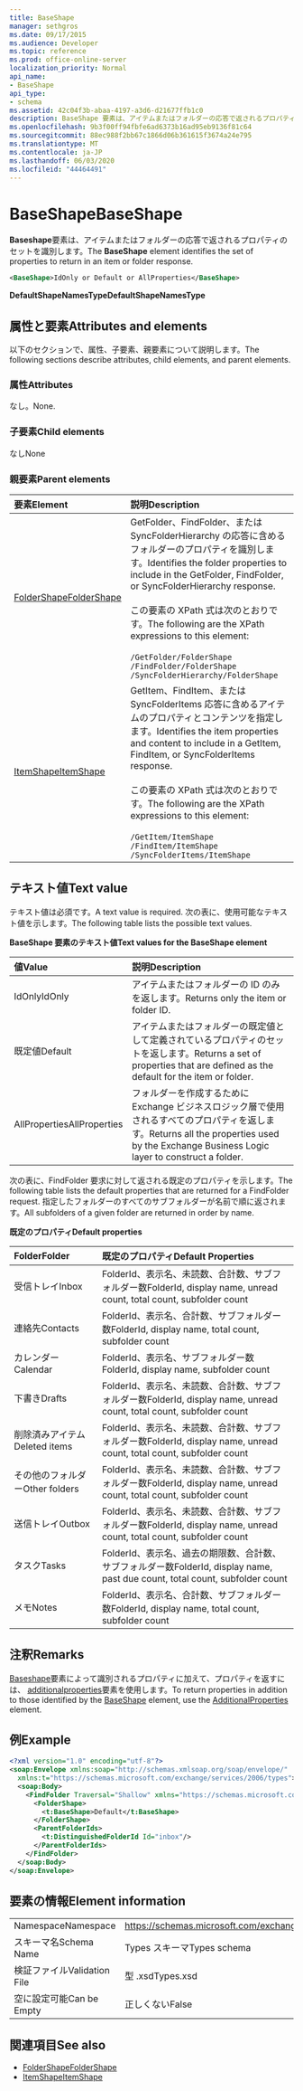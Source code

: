 ```yaml
---
title: BaseShape
manager: sethgros
ms.date: 09/17/2015
ms.audience: Developer
ms.topic: reference
ms.prod: office-online-server
localization_priority: Normal
api_name:
- BaseShape
api_type:
- schema
ms.assetid: 42c04f3b-abaa-4197-a3d6-d21677ffb1c0
description: BaseShape 要素は、アイテムまたはフォルダーの応答で返されるプロパティのセットを識別します。
ms.openlocfilehash: 9b3f00ff94fbfe6ad6373b16ad95eb9136f81c64
ms.sourcegitcommit: 88ec988f2bb67c1866d06b361615f3674a24e795
ms.translationtype: MT
ms.contentlocale: ja-JP
ms.lasthandoff: 06/03/2020
ms.locfileid: "44464491"
---
```

# <a name="baseshape"></a><span data-ttu-id="3cde0-103">BaseShape</span><span class="sxs-lookup"><span data-stu-id="3cde0-103">BaseShape</span></span>

<span data-ttu-id="3cde0-104">**Baseshape**要素は、アイテムまたはフォルダーの応答で返されるプロパティのセットを識別します。</span><span class="sxs-lookup"><span data-stu-id="3cde0-104">The **BaseShape** element identifies the set of properties to return in an item or folder response.</span></span> 
  
```xml
<BaseShape>IdOnly or Default or AllProperties</BaseShape>
```

 <span data-ttu-id="3cde0-105">**DefaultShapeNamesType**</span><span class="sxs-lookup"><span data-stu-id="3cde0-105">**DefaultShapeNamesType**</span></span>
## <a name="attributes-and-elements"></a><span data-ttu-id="3cde0-106">属性と要素</span><span class="sxs-lookup"><span data-stu-id="3cde0-106">Attributes and elements</span></span>

<span data-ttu-id="3cde0-107">以下のセクションで、属性、子要素、親要素について説明します。</span><span class="sxs-lookup"><span data-stu-id="3cde0-107">The following sections describe attributes, child elements, and parent elements.</span></span>
  
### <a name="attributes"></a><span data-ttu-id="3cde0-108">属性</span><span class="sxs-lookup"><span data-stu-id="3cde0-108">Attributes</span></span>

<span data-ttu-id="3cde0-109">なし。</span><span class="sxs-lookup"><span data-stu-id="3cde0-109">None.</span></span>
  
### <a name="child-elements"></a><span data-ttu-id="3cde0-110">子要素</span><span class="sxs-lookup"><span data-stu-id="3cde0-110">Child elements</span></span>

<span data-ttu-id="3cde0-111">なし</span><span class="sxs-lookup"><span data-stu-id="3cde0-111">None</span></span>
  
### <a name="parent-elements"></a><span data-ttu-id="3cde0-112">親要素</span><span class="sxs-lookup"><span data-stu-id="3cde0-112">Parent elements</span></span>

|<span data-ttu-id="3cde0-113">**要素**</span><span class="sxs-lookup"><span data-stu-id="3cde0-113">**Element**</span></span>|<span data-ttu-id="3cde0-114">**説明**</span><span class="sxs-lookup"><span data-stu-id="3cde0-114">**Description**</span></span>|
|:-----|:-----|
|[<span data-ttu-id="3cde0-115">FolderShape</span><span class="sxs-lookup"><span data-stu-id="3cde0-115">FolderShape</span></span>](foldershape.md) <br/> | <span data-ttu-id="3cde0-116">GetFolder、FindFolder、または SyncFolderHierarchy の応答に含めるフォルダーのプロパティを識別します。</span><span class="sxs-lookup"><span data-stu-id="3cde0-116">Identifies the folder properties to include in the GetFolder, FindFolder, or SyncFolderHierarchy response.</span></span><br/><br/><span data-ttu-id="3cde0-117">この要素の XPath 式は次のとおりです。</span><span class="sxs-lookup"><span data-stu-id="3cde0-117">The following are the XPath expressions to this element:</span></span><br/><br/>`/GetFolder/FolderShape` <br/>  `/FindFolder/FolderShape` <br/>  `/SyncFolderHierarchy/FolderShape` <br/> |
|[<span data-ttu-id="3cde0-118">ItemShape</span><span class="sxs-lookup"><span data-stu-id="3cde0-118">ItemShape</span></span>](itemshape.md) <br/> | <span data-ttu-id="3cde0-119">GetItem、FindItem、または SyncFolderItems 応答に含めるアイテムのプロパティとコンテンツを指定します。</span><span class="sxs-lookup"><span data-stu-id="3cde0-119">Identifies the item properties and content to include in a GetItem, FindItem, or SyncFolderItems response.</span></span><br/><br/><span data-ttu-id="3cde0-120">この要素の XPath 式は次のとおりです。</span><span class="sxs-lookup"><span data-stu-id="3cde0-120">The following are the XPath expressions to this element:</span></span><br/><br/>`/GetItem/ItemShape` <br/>  `/FindItem/ItemShape` <br/>  `/SyncFolderItems/ItemShape` <br/> |
   
## <a name="text-value"></a><span data-ttu-id="3cde0-121">テキスト値</span><span class="sxs-lookup"><span data-stu-id="3cde0-121">Text value</span></span>

<span data-ttu-id="3cde0-122">テキスト値は必須です。</span><span class="sxs-lookup"><span data-stu-id="3cde0-122">A text value is required.</span></span> <span data-ttu-id="3cde0-123">次の表に、使用可能なテキスト値を示します。</span><span class="sxs-lookup"><span data-stu-id="3cde0-123">The following table lists the possible text values.</span></span>
  
<span data-ttu-id="3cde0-124">**BaseShape 要素のテキスト値**</span><span class="sxs-lookup"><span data-stu-id="3cde0-124">**Text values for the BaseShape element**</span></span>

|<span data-ttu-id="3cde0-125">**値**</span><span class="sxs-lookup"><span data-stu-id="3cde0-125">**Value**</span></span>|<span data-ttu-id="3cde0-126">**説明**</span><span class="sxs-lookup"><span data-stu-id="3cde0-126">**Description**</span></span>|
|:-----|:-----|
|<span data-ttu-id="3cde0-127">IdOnly</span><span class="sxs-lookup"><span data-stu-id="3cde0-127">IdOnly</span></span>  <br/> |<span data-ttu-id="3cde0-128">アイテムまたはフォルダーの ID のみを返します。</span><span class="sxs-lookup"><span data-stu-id="3cde0-128">Returns only the item or folder ID.</span></span>  <br/> |
|<span data-ttu-id="3cde0-129">既定値</span><span class="sxs-lookup"><span data-stu-id="3cde0-129">Default</span></span>  <br/> |<span data-ttu-id="3cde0-130">アイテムまたはフォルダーの既定値として定義されているプロパティのセットを返します。</span><span class="sxs-lookup"><span data-stu-id="3cde0-130">Returns a set of properties that are defined as the default for the item or folder.</span></span>  <br/> |
|<span data-ttu-id="3cde0-131">AllProperties</span><span class="sxs-lookup"><span data-stu-id="3cde0-131">AllProperties</span></span>  <br/> |<span data-ttu-id="3cde0-132">フォルダーを作成するために Exchange ビジネスロジック層で使用されるすべてのプロパティを返します。</span><span class="sxs-lookup"><span data-stu-id="3cde0-132">Returns all the properties used by the Exchange Business Logic layer to construct a folder.</span></span>  <br/> |
   
<span data-ttu-id="3cde0-133">次の表に、FindFolder 要求に対して返される既定のプロパティを示します。</span><span class="sxs-lookup"><span data-stu-id="3cde0-133">The following table lists the default properties that are returned for a FindFolder request.</span></span> <span data-ttu-id="3cde0-134">指定したフォルダーのすべてのサブフォルダーが名前で順に返されます。</span><span class="sxs-lookup"><span data-stu-id="3cde0-134">All subfolders of a given folder are returned in order by name.</span></span>
  
<span data-ttu-id="3cde0-135">**既定のプロパティ**</span><span class="sxs-lookup"><span data-stu-id="3cde0-135">**Default properties**</span></span>

|<span data-ttu-id="3cde0-136">**Folder**</span><span class="sxs-lookup"><span data-stu-id="3cde0-136">**Folder**</span></span>|<span data-ttu-id="3cde0-137">**既定のプロパティ**</span><span class="sxs-lookup"><span data-stu-id="3cde0-137">**Default Properties**</span></span>|
|:-----|:-----|
|<span data-ttu-id="3cde0-138">受信トレイ</span><span class="sxs-lookup"><span data-stu-id="3cde0-138">Inbox</span></span>  <br/> |<span data-ttu-id="3cde0-139">FolderId、表示名、未読数、合計数、サブフォルダー数</span><span class="sxs-lookup"><span data-stu-id="3cde0-139">FolderId, display name, unread count, total count, subfolder count</span></span>  <br/> |
|<span data-ttu-id="3cde0-140">連絡先</span><span class="sxs-lookup"><span data-stu-id="3cde0-140">Contacts</span></span>  <br/> |<span data-ttu-id="3cde0-141">FolderId、表示名、合計数、サブフォルダー数</span><span class="sxs-lookup"><span data-stu-id="3cde0-141">FolderId, display name, total count, subfolder count</span></span>  <br/> |
|<span data-ttu-id="3cde0-142">カレンダー</span><span class="sxs-lookup"><span data-stu-id="3cde0-142">Calendar</span></span>  <br/> |<span data-ttu-id="3cde0-143">FolderId、表示名、サブフォルダー数</span><span class="sxs-lookup"><span data-stu-id="3cde0-143">FolderId, display name, subfolder count</span></span>  <br/> |
|<span data-ttu-id="3cde0-144">下書き</span><span class="sxs-lookup"><span data-stu-id="3cde0-144">Drafts</span></span>  <br/> |<span data-ttu-id="3cde0-145">FolderId、表示名、未読数、合計数、サブフォルダー数</span><span class="sxs-lookup"><span data-stu-id="3cde0-145">FolderId, display name, unread count, total count, subfolder count</span></span>  <br/> |
|<span data-ttu-id="3cde0-146">削除済みアイテム</span><span class="sxs-lookup"><span data-stu-id="3cde0-146">Deleted items</span></span>  <br/> |<span data-ttu-id="3cde0-147">FolderId、表示名、未読数、合計数、サブフォルダー数</span><span class="sxs-lookup"><span data-stu-id="3cde0-147">FolderId, display name, unread count, total count, subfolder count</span></span>  <br/> |
|<span data-ttu-id="3cde0-148">その他のフォルダー</span><span class="sxs-lookup"><span data-stu-id="3cde0-148">Other folders</span></span>  <br/> |<span data-ttu-id="3cde0-149">FolderId、表示名、未読数、合計数、サブフォルダー数</span><span class="sxs-lookup"><span data-stu-id="3cde0-149">FolderId, display name, unread count, total count, subfolder count</span></span>  <br/> |
|<span data-ttu-id="3cde0-150">送信トレイ</span><span class="sxs-lookup"><span data-stu-id="3cde0-150">Outbox</span></span>  <br/> |<span data-ttu-id="3cde0-151">FolderId、表示名、未読数、合計数、サブフォルダー数</span><span class="sxs-lookup"><span data-stu-id="3cde0-151">FolderId, display name, unread count, total count, subfolder count</span></span>  <br/> |
|<span data-ttu-id="3cde0-152">タスク</span><span class="sxs-lookup"><span data-stu-id="3cde0-152">Tasks</span></span>  <br/> |<span data-ttu-id="3cde0-153">FolderId、表示名、過去の期限数、合計数、サブフォルダー数</span><span class="sxs-lookup"><span data-stu-id="3cde0-153">FolderId, display name, past due count, total count, subfolder count</span></span>  <br/> |
|<span data-ttu-id="3cde0-154">メモ</span><span class="sxs-lookup"><span data-stu-id="3cde0-154">Notes</span></span>  <br/> |<span data-ttu-id="3cde0-155">FolderId、表示名、合計数、サブフォルダー数</span><span class="sxs-lookup"><span data-stu-id="3cde0-155">FolderId, display name, total count, subfolder count</span></span>  <br/> |
   
## <a name="remarks"></a><span data-ttu-id="3cde0-156">注釈</span><span class="sxs-lookup"><span data-stu-id="3cde0-156">Remarks</span></span>

<span data-ttu-id="3cde0-157">[Baseshape](baseshape.md)要素によって識別されるプロパティに加えて、プロパティを返すには、 [additionalproperties](additionalproperties.md)要素を使用します。</span><span class="sxs-lookup"><span data-stu-id="3cde0-157">To return properties in addition to those identified by the [BaseShape](baseshape.md) element, use the [AdditionalProperties](additionalproperties.md) element.</span></span> 
  
## <a name="example"></a><span data-ttu-id="3cde0-158">例</span><span class="sxs-lookup"><span data-stu-id="3cde0-158">Example</span></span>

```XML
<?xml version="1.0" encoding="utf-8"?>
<soap:Envelope xmlns:soap="http://schemas.xmlsoap.org/soap/envelope/"
  xmlns:t="https://schemas.microsoft.com/exchange/services/2006/types">
  <soap:Body>
    <FindFolder Traversal="Shallow" xmlns="https://schemas.microsoft.com/exchange/services/2006/messages">
      <FolderShape>
        <t:BaseShape>Default</t:BaseShape>
      </FolderShape>
      <ParentFolderIds>
        <t:DistinguishedFolderId Id="inbox"/>
      </ParentFolderIds>
    </FindFolder>
  </soap:Body>
</soap:Envelope>
```

## <a name="element-information"></a><span data-ttu-id="3cde0-159">要素の情報</span><span class="sxs-lookup"><span data-stu-id="3cde0-159">Element information</span></span>

|||
|:-----|:-----|
|<span data-ttu-id="3cde0-160">Namespace</span><span class="sxs-lookup"><span data-stu-id="3cde0-160">Namespace</span></span>  <br/> |https://schemas.microsoft.com/exchange/services/2006/types  <br/> |
|<span data-ttu-id="3cde0-161">スキーマ名</span><span class="sxs-lookup"><span data-stu-id="3cde0-161">Schema Name</span></span>  <br/> |<span data-ttu-id="3cde0-162">Types スキーマ</span><span class="sxs-lookup"><span data-stu-id="3cde0-162">Types schema</span></span>  <br/> |
|<span data-ttu-id="3cde0-163">検証ファイル</span><span class="sxs-lookup"><span data-stu-id="3cde0-163">Validation File</span></span>  <br/> |<span data-ttu-id="3cde0-164">型 .xsd</span><span class="sxs-lookup"><span data-stu-id="3cde0-164">Types.xsd</span></span>  <br/> |
|<span data-ttu-id="3cde0-165">空に設定可能</span><span class="sxs-lookup"><span data-stu-id="3cde0-165">Can be Empty</span></span>  <br/> |<span data-ttu-id="3cde0-166">正しくない</span><span class="sxs-lookup"><span data-stu-id="3cde0-166">False</span></span>  <br/> |
   
## <a name="see-also"></a><span data-ttu-id="3cde0-167">関連項目</span><span class="sxs-lookup"><span data-stu-id="3cde0-167">See also</span></span>

- [<span data-ttu-id="3cde0-168">FolderShape</span><span class="sxs-lookup"><span data-stu-id="3cde0-168">FolderShape</span></span>](foldershape.md)
- [<span data-ttu-id="3cde0-169">ItemShape</span><span class="sxs-lookup"><span data-stu-id="3cde0-169">ItemShape</span></span>](itemshape.md)

